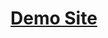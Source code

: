 <h1>
  <a target="_blank" href="https://dev-mehulgondaliya.github.io/EMyShop.github.io/">Demo Site</a>
</h1>

